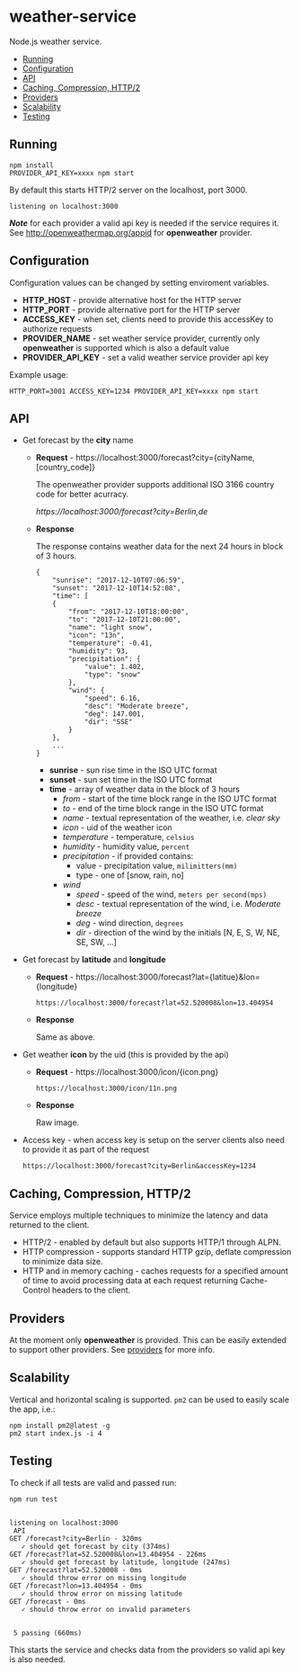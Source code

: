 # weather-service
Node.js weather service.

  * [Running](#running)
  * [Configuration](#configuration)
  * [API](#api)
  * [Caching, Compression, HTTP/2](#caching-compression-http2)
  * [Providers](#providers)
  * [Scalability](#scalability)
  * [Testing](#testing)

## Running

```
npm install
PROVIDER_API_KEY=xxxx npm start
```

By default this starts HTTP/2 server on the localhost, port 3000.
```
listening on localhost:3000
```

***Note*** for each provider a valid api key is needed if the service requires it. See
http://openweathermap.org/appid for **openweather** provider.

## Configuration

Configuration values can be changed by setting enviroment variables.

* **HTTP_HOST** - provide alternative host for the HTTP server
* **HTTP_PORT** - provide alternative port for the HTTP server
* **ACCESS_KEY** - when set, clients need to provide this accessKey to authorize requests
* **PROVIDER_NAME** - set weather service provider, currently only **openweather** is supported
which is also a default value
* **PROVIDER_API_KEY** - set a valid weather service provider api key

Example usage:
```
HTTP_PORT=3001 ACCESS_KEY=1234 PROVIDER_API_KEY=xxxx npm start
```

## API

* Get forecast by the **city** name

    * **Request** - https://localhost:3000/forecast?city={cityName,[country_code]}

        The openweather provider supports additional ISO 3166 country code for better acurracy.

        *https://localhost:3000/forecast?city=Berlin,de*

    * **Response**

        The response contains weather data for the next 24 hours in block of 3 hours.

        ```
        {
            "sunrise": "2017-12-10T07:06:59",
            "sunset": "2017-12-10T14:52:08",
            "time": [
            {
                "from": "2017-12-10T18:00:00",
                "to": "2017-12-10T21:00:00",
                "name": "light snow",
                "icon": "13n",
                "temperature": -0.41,
                "humidity": 93,
                "precipitation": {
                    "value": 1.402,
                    "type": "snow"
                },
                "wind": {
                    "speed": 6.16,
                    "desc": "Moderate breeze",
                    "deg": 147.001,
                    "dir": "SSE"
                }
            },
            ...
        }
        ```

        * **sunrise** - sun rise time in the ISO UTC format
        * **sunset** - sun set time in the ISO UTC format
        * **time** - array of weather data in the block of 3 hours
            * *from* - start of the time block range in the ISO UTC format
            * *to* - end of the time block range in the ISO UTC format
            * *name* - textual representation of the weather, i.e. *clear sky*
            * *icon* - uid of the weather icon
            * *temperature* - temperature, `celsius`
            * *humidity* - humidity value, `percent`
            * *precipitation* - if provided contains:
                * value - precipitation value, `milimitters(mm)`
                * type - one of [snow, rain, no]
            * *wind*
                * *speed* - speed of the wind, `meters per second(mps)`
                * *desc* - textual representation of the wind, i.e. *Moderate breeze*
                * *deg* - wind direction, `degrees`
                * *dir* - direction of the wind by the initials [N, E, S, W, NE, SE, SW, ...]

* Get forecast by **latitude** and **longitude**

    * **Request** - https://localhost:3000/forecast?lat={latitue}&lon={longitude}

        ```https://localhost:3000/forecast?lat=52.520008&lon=13.404954```

    * **Response**

        Same as above.

* Get weather **icon** by the uid (this is provided by the api)

    * **Request** - https://localhost:3000/icon/{icon.png}

        ```https://localhost:3000/icon/11n.png```

    * **Response**

        Raw image.

 * Access key - when access key is setup on the server clients also need to provide it as part of
 the request

    ```https://localhost:3000/forecast?city=Berlin&accessKey=1234```

## Caching, Compression, HTTP/2

Service employs multiple techniques to minimize the latency and data returned to the client.
* HTTP/2 - enabled by default but also supports HTTP/1 through ALPN.
 * HTTP compression - supports standard HTTP gzip, deflate compression to minimize data size.
 * HTTP and in memory caching - caches requests for a specified amount of time to avoid processing
 data at each request returning Cache-Control headers to the client.

## Providers

 At the moment only **openweather** is provided. This can be easily extended to support other
 providers. See [providers](providers) for more info.

## Scalability

 Vertical and horizontal scaling is supported. `pm2` can be used to easily scale the app, i.e.:

 ```
 npm install pm2@latest -g
 pm2 start index.js -i 4
 ```

## Testing

 To check if all tests are valid and passed run:

 ```
 npm run test


 listening on localhost:3000
  API
GET /forecast?city=Berlin - 320ms
    ✓ should get forecast by city (374ms)
GET /forecast?lat=52.520008&lon=13.404954 - 226ms
    ✓ should get forecast by latitude, longitude (247ms)
GET /forecast?lat=52.520008 - 0ms
    ✓ should throw error on missing longitude
GET /forecast?lon=13.404954 - 0ms
    ✓ should throw error on missing latitude
GET /forecast - 0ms
    ✓ should throw error on invalid parameters


  5 passing (660ms)
 ```

 This starts the service and checks data from the providers so valid api key is also needed.
